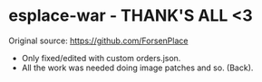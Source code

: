 # esplace-war - THANK'S ALL <3
Original source: https://github.com/ForsenPlace

- Only fixed/edited with custom orders.json. 
- All the work was needed doing image patches and so. (Back).
